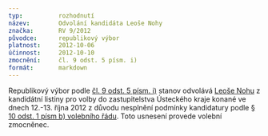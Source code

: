 ```yaml
---
typ:          rozhodnutí
název:        Odvolání kandidáta Leoše Nohy
značka:       RV 9/2012
původce:      republikový výbor
platnost:     2012-10-06
účinnost:     2012-10-10
zmocnění:     čl. 9 odst. 5 písm. i)
formát:       markdown
---
```


Republikový výbor podle [čl. 9 odst. 5 písm. i)](https://www.pirati.cz/rules/st#cl_9_republikovy_vybor) stanov odvolává [Leoše Nohu](https://www.pirati.cz/regiony/ustecko/kandidatka2012) z kandidátní listiny pro volby do zastupitelstva Ústeckého kraje konané ve dnech 12.-13. října 2012 z důvodu nesplnění podmínky kandidatury podle [§ 10 odst. 1 písm b) volebního řádu](https://www.pirati.cz/rules/vr#podminky_kandidatury). Toto usnesení provede volební zmocněnec.

